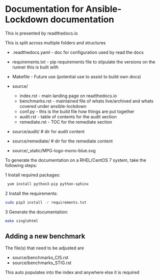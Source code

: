# Documentation for Ansible-Lockdown documentation

This is presented by readthedocs.io

This is split across multiple folders and structures

- .readthedocs.yaml - doc for configuration used by read the docs
- requirements.txt - pip requirements file to stipulate the versions on the runner this is built with
- Makefile  - Future use (potential use to assist to build own docs)

- source/
  - index.rst - main landing page on readthedocs.io
  - benchmarks.rst - maintained file of whats live/archived and whats covered under ansible-lockdown
  - conf.py - this is the build file how things are put together
  - audit.rst - table of contents for the audit section
  - remediate.rst - TOC for the remediate section

- source/audit/      # dir for audit content
- source/remediate/  # dir for the remediate content
- source/_static/MPG-logo-mono-blue.svg

To generate the documentation on a RHEL/CentOS 7 system, take the following steps:

1 Install required packages:

```bash
 yum install python3-pip python-sphinx
```

2 Install the requirements:

``` bash
sudo pip3 install -r requirements.txt
```

3 Generate the documentation:

```bash
make singlehtml
```

## Adding a new benchmark

The file(s) that need to be adjusted are

- source/benchmarks_CIS.rst
- source/benchmarks_STIG.rst

This auto populates into the index and anywhere else it is required
